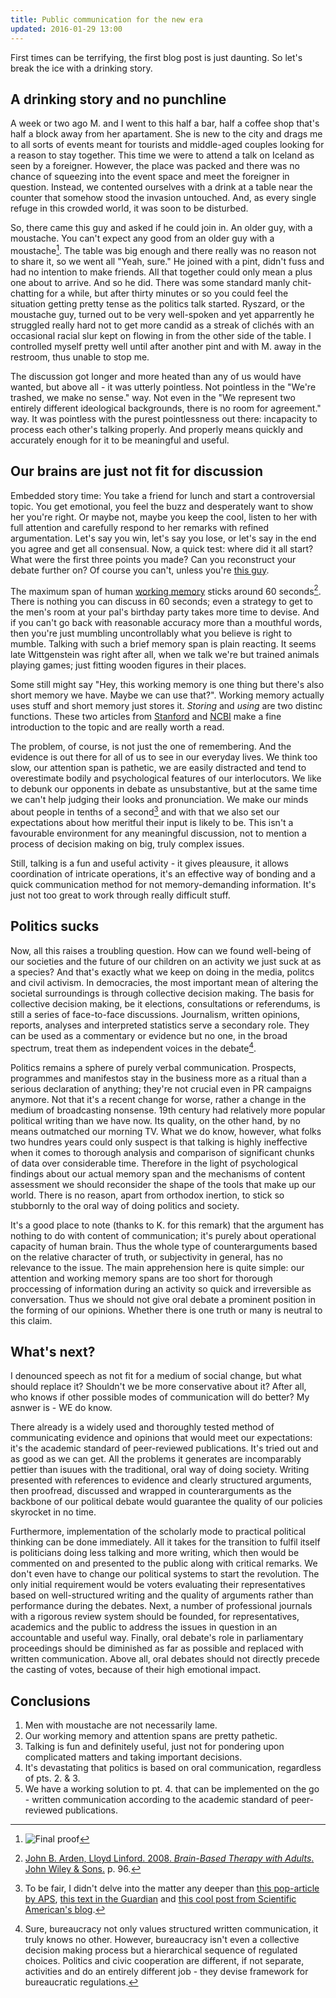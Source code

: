 ```yaml
---
title: Public communication for the new era
updated: 2016-01-29 13:00
---
```


First times can be terrifying, the first blog post is just daunting. So let's break the ice with a drinking story.

## A drinking story and no punchline
A week or two ago M. and I went to this half a bar, half a coffee shop that's half a block away from her apartament. She is new to the city and drags me to all sorts of events meant for tourists and middle-aged couples looking for a reason to stay together. This time we were to attend a talk on Iceland as seen by a foreigner. However, the place was packed and there was no chance of squeezing into the event space and meet the foreigner in question. Instead, we contented ourselves with a drink at a table near the counter that somehow stood the invasion untouched. And, as every single refuge in this crowded world, it was soon to be disturbed.

So, there came this guy and asked if he could join in. An older guy, with a moustache. You can't expect any good from an older guy with a moustache[^1]. The table was big enough and there really was no reason not to share it, so we went all "Yeah, sure." He joined with a pint, didn't fuss and had no intention to make friends. All that together could only mean a plus one about to arrive. And so he did. There was some standard manly chit-chatting for a while, but after thirty minutes or so you could feel the situation getting pretty tense as the politics talk started. Ryszard, or the moustache guy, turned out to be very well-spoken and yet apparrently he struggled really hard not to get more candid as a streak of clichés with an occasional racial slur kept on flowing in from the other side of the table. I controlled myself pretty well until after another pint and with M. away in the restroom, thus unable to stop me. 

The discussion got longer and more heated than any of us would have wanted, but above all - it was utterly pointless. Not pointless in the "We're trashed, we make no sense." way. Not even in the "We represent two entirely different ideological backgrounds, there is no room for agreement." way. It was pointless with the purest pointlessness out there: incapacity to process each other's talking properly. And properly means quickly and accurately enough for it to be meaningful and useful.

## Our brains are just not fit for discussion
Embedded story time: You take a friend for lunch and start a controversial topic. You get emotional, you feel the buzz and desperately want to show her you're right. Or maybe not, maybe you keep the cool, listen to her with full attention and carefully respond to her remarks with refined argumentation. Let's say you win, let's say you lose, or let's say in the end you agree and get all consensual. Now, a quick test: where did it all start? What were the first three points you made? Can you reconstruct your debate further on? Of course you can't, unless you're [this guy](https://www.youtube.com/watch?v=t2uRuFgZSDc).

The maximum span of human [working memory](https://en.wikipedia.org/wiki/Working_memory) sticks around 60 seconds[^2]. There is nothing you can discuss in 60 seconds; even a strategy to get to the men's room at your pal's birthday party takes more time to devise. And if you can't go back with reasonable accuracy more than a mouthful words, then you're just mumbling uncontrollably what you believe is right to mumble. Talking with such a brief memory span is plain reacting. It seems late Wittgenstein was right after all, when we talk we're but trained animals playing games; just fitting wooden figures in their places.

Some still might say "Hey, this working memory is one thing but there's also short memory we have. Maybe we can use that?". Working memory actually uses stuff and short memory just stores it. *Storing* and *using* are two distinc functions. These two articles from [Stanford](http://www-psych.stanford.edu/~ashas/Cognition%20Textbook/chapter6.pdf) and [NCBI](http://www.ncbi.nlm.nih.gov/pmc/articles/PMC2657600/) make a fine introduction to the topic and are really worth a read.

The problem, of course, is not just the one of remembering. And the evidence is out there for all of us to see in our everyday lives. We think too slow, our attention span is pathetic, we are easily distracted and tend to overestimate bodily and psychological features of our interlocutors. We like to debunk our opponents in debate as unsubstantive, but at the same time we can't help judging their looks and pronunciation. We make our minds about people in tenths of a second[^3] and with that we also set our expectations about how meritful their input is likely to be. This isn't a favourable environment for any meaningful discussion, not to mention a process of decision making on big, truly complex issues.

Still, talking is a fun and useful activity - it gives pleausure, it allows coordination of intricate operations, it's an effective way of bonding and a quick communication method for not memory-demanding information. It's just not too great to work through really difficult stuff.

## Politics sucks
Now, all this raises a troubling question. How can we found well-being of our societies and the future of our children on an activity we just suck at as a species? And that's exactly what we keep on doing in the media, politcs and civil activism. In democracies, the most important mean of altering the societal surroundings is through collective decision making. The basis for collective decision making, be it elections, consultations or referendums, is still a series of face-to-face discussions. Journalism, written opinions, reports, analyses and interpreted statistics serve a secondary role. They can be used as a commentary or evidence but no one, in the broad spectrum, treat them as independent voices in the debate[^4]. 

Politics remains a sphere of purely verbal communication. Prospects, programmes and manifestos stay in the business more as a ritual than a serious declaration of anything; they're not crucial even in PR campaigns anymore. Not that it's a recent change for worse, rather a change in the medium of broadcasting nonsense. 19th century had relatively more popular political writing than we have now. Its quality, on the other hand, by no means outmatched our morning TV. What we do know, however, what folks two hundres years could only suspect is that talking is highly ineffective when it comes to thorough analysis and comparison of significant chunks of data over considerable time. Therefore in the light of psychological findings about our actual memory span and the mechanisms of content assessment we should reconsider the shape of the tools that make up our world. There is no reason, apart from orthodox inertion, to stick so stubbornly to the oral way of doing politics and society.

It's a good place to note (thanks to K. for this remark) that the argument has nothing to do with content of communication; it's purely about operational capacity of human brain. Thus the whole type of counterarguments based on the relative character of truth, or subjectivity in general, has no relevance to the issue. The main apprehension here is quite simple: our attention and working memory spans are too short for thorough proccessing of information during an activity so quick and irreversible as conversation. Thus we should not give oral debate a prominent position in the forming of our opinions. Whether there is one truth or many is neutral to this claim.

## What's next?
I denounced speech as not fit for a medium of social change, but what should replace it? Shouldn't we be more conservative about it? After all, who knows if other possible modes of communication will do better? My asnwer is - WE do know. 

There already is a widely used and thoroughly tested method of communicating evidence and opinions that would meet our expectations: it's the academic standard of peer-reviewed publications. It's tried out and as good as we can get. All the problems it generates are incomparably pettier than isuues with the traditional, oral way of doing society. Writing presented with references to evidence and clearly structured arguments, then proofread, discussed and wrapped in counterarguments as the backbone of our political debate would guarantee the quality of our policies skyrocket in no time.

Furthermore, implementation of the scholarly mode to practical political thinking can be done immediately. All it takes for the transition to fulfil itself is politicians doing less talking and more writing, which then would be commented on and presented to the public along with critical remarks. We don't even have to change our political systems to start the revolution. The only initial requirement would be voters evaluating their representatives based on well-structured writing and the quality of arguments rather than performance during the debates. Next, a number of professional journals with a rigorous review system should be founded, for representatives, academics and the public to address the issues in question in an accountable and useful way. Finally, oral debate's role in parliamentary proceedings should be diminished as far as possible and replaced with written communication. Above all, oral debates should not directly precede the casting of votes, because of their high emotional impact.

## Conclusions
1. Men with moustache are not necessarily lame.
2. Our working memory and attention spans are pretty pathetic.
3. Talking is fun and definitely useful, just not for pondering upon complicated matters and taking important decisions.
4. It's devastating that politics is based on oral communication, regardless of pts. 2. & 3.
5. We have a working solution to pt. 4. that can be implemented on the go - written communication according to the academic standard of peer-reviewed publications.

[^1]: ![Final proof](https://arcturusproject.files.wordpress.com/2015/08/col-sanders.jpg)
[^2]: [John B. Arden, Lloyd Linford. 2008. *Brain-Based Therapy with Adults*. John Wiley & Sons.](https://books.google.pl/books?id=w1GQZF983BQC) p. 96.
[^3]: To be fair, I didn't delve into the matter any deeper than [this pop-article by APS](http://www.psychologicalscience.org/index.php/publications/observer/2006/july-06/how-many-seconds-to-a-first-impression.html), [this text in the Guardian](http://www.theguardian.com/world/2009/mar/08/human-brain-circuit-impressions) and [this cool post from Scientific American's blog](http://blogs.scientificamerican.com/frontiers-for-young-minds/how-quickly-can-and-should-you-judge-a-face/).
[^4]: Sure, bureaucracy not only values structured written communication, it truly knows no other. However, bureaucracy isn't even a collective decision making process but a hierarchical sequence of regulated choices. Politics and civic cooperation are different, if not separate, activities and do an entirely different job - they devise framework for bureaucratic regulations.

